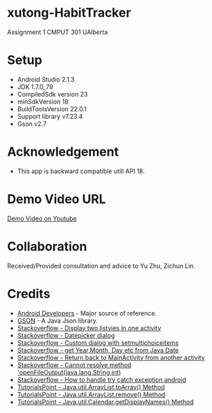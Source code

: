 # xutong-HabitTracker
Assignment 1
CMPUT 301
UAlberta

# Setup
* Android Studio 2.1.3
* JDK 1.7.0_79
* CompiledSdk version 23
* minSdkVersion 18
* BuildToolsVersion 22.0.1
* Support library v7.23.4
* Gson v2.7

# Acknowledgement
* This app is backward compatible utill API 18.

# Demo Video URL
[Demo Video on Youtube](https://youtu.be/q60sKc4nDmQ)

# Collaboration
Received/Provided consultation and advice to Yu Zhu, Zichun Lin.

# Credits
* [Android Developers](https://developer.android.com/index.html) - Major source of reference.
* [GSON](https://github.com/google/gson) - A Java Json library.
* [Stackoverflow - Display two listvies in one activity](http://stackoverflow.com/questions/17693578/android-how-to-display-2-listviews-in-one-activity-one-after-the-other)
* [Stackoverflow - Datepicker dialog](http://stackoverflow.com/questions/18267091/open-a-datepickerdialog-on-click-of-edittext-takes-two-clicks)
* [Stackoverflow - Custom dialog with setmultichoiceitems](http://stackoverflow.com/questions/13858974/custom-dialog-with-setmultichoiceitems)
* [Stackoverflow - get Year,Month, Day etc from Java Date](http://stackoverflow.com/questions/9474121/i-want-to-get-year-month-day-etc-from-java-date-to-compare-with-gregorian-calen)
* [Stackoverflow - Return back to MainActivity from another activity](http://stackoverflow.com/questions/14848590/return-back-to-mainactivity-from-another-activity)
* [Stackoverflow - Cannot resolve method 'openFileOutput(java.lang.String,int)](http://stackoverflow.com/questions/30929838/cannot-resolve-method-openfileoutputjava-lang-string-int)
* [Stackoverflow - How to handle try catch exception android](http://stackoverflow.com/questions/22248311/how-to-handle-try-catch-exception-android)
* [TutorialsPoint - Java.util.ArrayList.toArray() Method](https://www.tutorialspoint.com/java/util/arraylist_toarray.htm)
* [TutorialsPoint - Java.util.ArrayList.remove() Method](https://www.tutorialspoint.com/java/util/arraylist_remove.htm)
* [TutorialsPoint - Java.util.Calendar.getDisplayNames() Method](https://www.tutorialspoint.com/java/util/calendar_getdisplaynames.htm)
